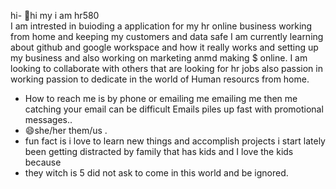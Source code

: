 hi- 👋hi my i am hr580      
I am intrested in buioding a application for my hr online business working from home and keeping my customers and data safe
I am currently learning about github and google workspace and how it really works and setting up my business and also working on marketing anmd making 
$ online.
I am looking to collaborate with others that are looking for hr jobs also passion in working passion to dedicate in the world of Human resourcs from home. 
- How to reach me is by phone or emailing me emailing me  then me catching your email can be difficult Emails piles up fast with promotional messages..
- 😄she/her them/us .
- fun fact is i love to learn new things and accomplish projects i start lately been getting distracted by family that has kids and I love the kids because	
- they witch is 5 did not ask to come in this world and be ignored.

<!---
hrvirtual580/hrvirtual580 is a ✨ special ✨ repository because its `README.md` (this file) appears on your GitHub profile.
You can click the Preview link to take a look at your changes.
--->
